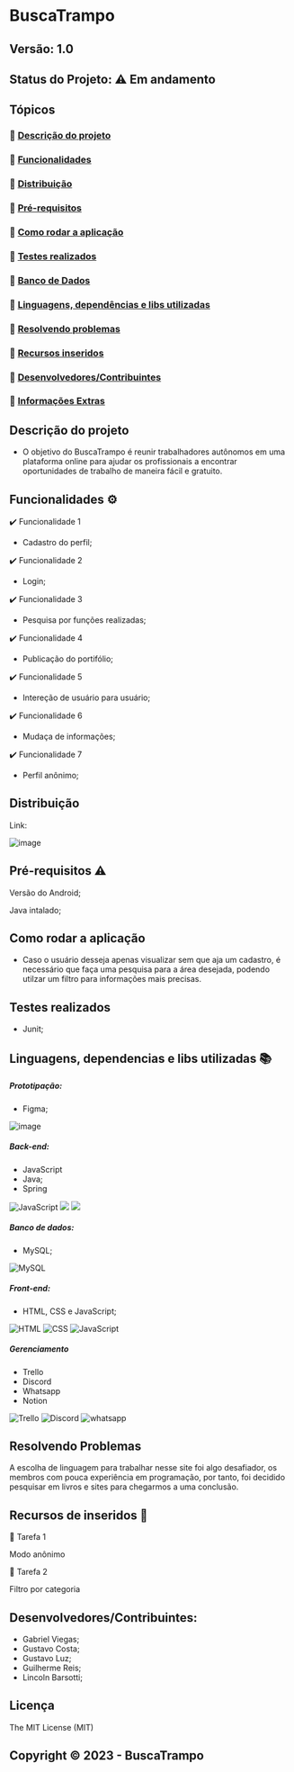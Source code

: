 # BuscaTrampo
## Versão: 1.0 
## Status do Projeto: ⚠️ Em andamento 



## Tópicos
### 🔹 [Descrição do projeto](#descri%C3%A7%C3%A3o-do-projeto)
### 🔹 [Funcionalidades](#funcionalidades-%EF%B8%8F)
### 🔹 [Distribuição](#distribuição)
### 🔹 [Pré-requisitos](#pr%C3%A9-requisitos-%EF%B8%8F)
### 🔹 [Como rodar a aplicação](#como-rodar-a-aplica%C3%A7%C3%A3o)
### 🔹 [Testes realizados](testes-realizados)
### 🔹 [Banco de Dados](#banco-de-dados-%EF%B8%8F)
### 🔹 [Linguagens, dependências e libs utilizadas](#linguagens-dependencias-e-libs-utilizadas-)
### 🔹 [Resolvendo problemas](resolvendo-problemas)
### 🔹 [Recursos inseridos ](#recursos-de-inseridos-)
### 🔹 [Desenvolvedores/Contribuintes](#desenvolvedorescontribuintes)
### 🔹 [Informações Extras](licença)




## Descrição do projeto
- O objetivo do BuscaTrampo é reunir trabalhadores autônomos em uma plataforma online para ajudar os profissionais a encontrar oportunidades de trabalho de maneira fácil e gratuito.


## Funcionalidades ⚙️
✔️ Funcionalidade 1
- Cadastro do perfil;

✔️ Funcionalidade 2
- Login;

✔️ Funcionalidade 3
- Pesquisa por funções realizadas;

✔️ Funcionalidade 4
- Publicação do portifólio;

✔️ Funcionalidade 5
- Intereção de usuário para usuário;

✔️ Funcionalidade 6
- Mudaça de informações;

✔️ Funcionalidade 7
- Perfil anônimo;

## Distribuição
Link:

![image](https://img.shields.io/badge/WhatsApp-25D366?style=for-the-badge&logo=whatsapp&logoColor=white)


## Pré-requisitos ⚠️    
Versão do Android; 

Java intalado; 


## Como rodar a aplicação 

- Caso o usuário desseja apenas visualizar sem que aja um cadastro, é necessário que faça uma pesquisa para a área desejada, podendo utilzar um filtro 
para informações mais precisas.

## Testes realizados

- Junit;

## Linguagens, dependencias e libs utilizadas 📚

##### Prototipação:
- Figma;

![image](https://img.shields.io/badge/Figma-F24E1E?style=for-the-badge&logo=figma&logoColor=white)

##### Back-end:
- JavaScript
- Java;
- Spring

![JavaScript](https://img.shields.io/badge/JavaScript-F7DF1E?style=for-the-badge&logo=javascript&logoColor=black)          ![](https://img.shields.io/badge/Java-ED8B00?style=for-the-badge&logo=openjdk&logoColor=white) ![](https://img.shields.io/badge/Spring-6DB33F?style=for-the-badge&logo=spring&logoColor=white)


##### Banco de dados:
- MySQL;

![MySQL](https://img.shields.io/badge/MySQL-00000F?style=for-the-badge&logo=mysql&logoColor=white)


##### Front-end:
- HTML, CSS e JavaScript;

![HTML](https://img.shields.io/badge/HTML5-E34F26?style=for-the-badge&logo=html5&logoColor=white)  ![CSS](https://img.shields.io/badge/CSS3-1572B6?style=for-the-badge&logo=css3&logoColor=white) ![JavaScript](https://img.shields.io/badge/JavaScript-F7DF1E?style=for-the-badge&logo=javascript&logoColor=black)  

##### Gerenciamento 
- Trello
- Discord
- Whatsapp
- Notion

![Trello](https://img.shields.io/badge/Trello-0052CC?style=for-the-badge&logo=trello&logoColor=white)    ![Discord](https://img.shields.io/badge/Discord-7289DA?style=for-the-badge&logo=discord&logoColor=white)    ![whatsapp](https://img.shields.io/badge/WhatsApp-25D366?style=for-the-badge&logo=whatsapp&logoColor=white)

## Resolvendo Problemas 
A escolha de linguagem para trabalhar nesse site foi algo desafiador, os membros com pouca experiência em programação, por tanto, foi decidido pesquisar em livros e sites para chegarmos a uma conclusão. 

## Recursos de inseridos 🧰


📝 Tarefa 1

Modo anônimo

📝 Tarefa 2

Filtro por categoria

## Desenvolvedores/Contribuintes:
- Gabriel Viegas;
- Gustavo Costa;
- Gustavo Luz;
- Guilherme Reis;
- Lincoln Barsotti;


## Licença
The MIT License (MIT)

## Copyright ©️ 2023 - BuscaTrampo
